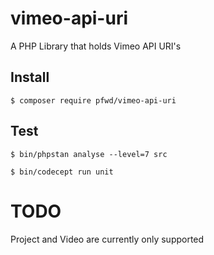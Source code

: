 # vimeo-api-uri
A PHP Library that holds Vimeo API URI's

## Install
```
$ composer require pfwd/vimeo-api-uri
```

## Test
```
$ bin/phpstan analyse --level=7 src
```

```
$ bin/codecept run unit
```

# TODO
Project and Video are currently only supported
